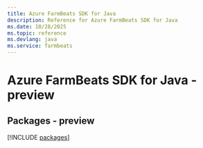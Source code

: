 ```yaml
---
title: Azure FarmBeats SDK for Java
description: Reference for Azure FarmBeats SDK for Java
ms.date: 10/28/2025
ms.topic: reference
ms.devlang: java
ms.service: farmbeats
---
```

# Azure FarmBeats SDK for Java - preview
## Packages - preview
[!INCLUDE [packages](farmbeats-index.md)]